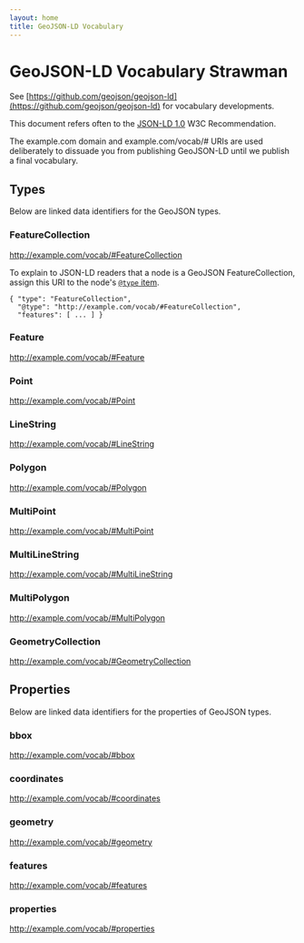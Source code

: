 ```yaml
---
layout: home
title: GeoJSON-LD Vocabulary
---
```


# GeoJSON-LD Vocabulary Strawman

See [https://github.com/geojson/geojson-ld](https://github.com/geojson/geojson-ld)
for vocabulary developments.

This document refers often to the [JSON-LD 1.0](http://www.w3.org/TR/json-ld/) W3C
Recommendation.

The example.com domain and example.com/vocab/# URIs are used deliberately to 
dissuade you from publishing GeoJSON-LD until we publish a final vocabulary.

## Types

Below are linked data identifiers for the GeoJSON types.

### FeatureCollection

http://example.com/vocab/#FeatureCollection

To explain to JSON-LD readers that a node is a GeoJSON FeatureCollection, assign
this URI to the node's [``@type`` item](http://www.w3.org/TR/json-ld/#specifying-the-type).

```
{ "type": "FeatureCollection",
  "@type": "http://example.com/vocab/#FeatureCollection",
  "features": [ ... ] }
```

### Feature

http://example.com/vocab/#Feature

### Point

http://example.com/vocab/#Point

### LineString

http://example.com/vocab/#LineString

### Polygon

http://example.com/vocab/#Polygon

### MultiPoint

http://example.com/vocab/#MultiPoint

### MultiLineString

http://example.com/vocab/#MultiLineString

### MultiPolygon

http://example.com/vocab/#MultiPolygon

### GeometryCollection

http://example.com/vocab/#GeometryCollection

## Properties

Below are linked data identifiers for the properties of GeoJSON types.

### bbox

http://example.com/vocab/#bbox

### coordinates

http://example.com/vocab/#coordinates

### geometry

http://example.com/vocab/#geometry

### features

http://example.com/vocab/#features

### properties

http://example.com/vocab/#properties




